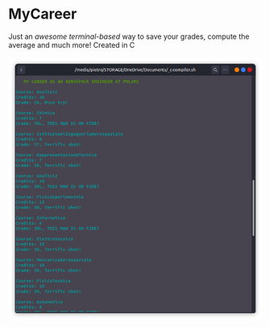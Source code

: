# MyCareer
Just an *awesome terminal-based* way to save your grades, compute the average and much more! Created in C\
\
![example](example.png)
